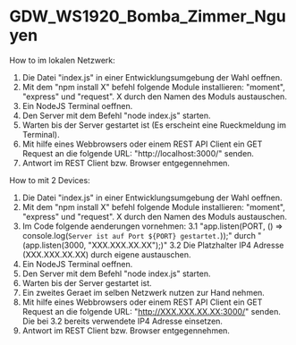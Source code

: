 # GDW_WS1920_Bomba_Zimmer_Nguyen

How to im lokalen Netzwerk:

1. Die Datei "index.js" in einer Entwicklungsumgebung der Wahl oeffnen.
2. Mit dem "npm install X" befehl folgende Module installieren: "moment", "express" und "request". X durch den Namen des Moduls austauschen.
3. Ein NodeJS Terminal oeffnen.
4. Den Server mit dem Befehl "node index.js" starten. 
5. Warten bis der Server gestartet ist (Es erscheint eine Rueckmeldung im Terminal).
6. Mit hilfe eines Webbrowsers oder einem REST API Client ein GET Request an die folgende URL: "http://localhost:3000/" senden.
7. Antwort im REST Client bzw. Browser entgegennehmen.

How to mit 2 Devices:

1. Die Datei "index.js" in einer Entwicklungsumgebung der Wahl oeffnen.
2. Mit dem "npm install X" befehl folgende Module installieren: "moment", "express" und "request". X durch den Namen des Moduls austauschen.
3. Im Code folgende aenderungen vornehmen: 
	3.1 "app.listen(PORT, () => console.log(`Server ist auf Port ${PORT} gestartet.`));" durch "(app.listen(3000, "XXX.XXX.XX.XX");)"
	3.2 Die Platzhalter IP4 Adresse (XXX.XXX.XX.XX) durch eigene austauschen.
4. Ein NodeJS Terminal oeffnen.
5. Den Server mit dem Befehl "node index.js" starten.
6. Warten bis der Server gestartet ist.
7. Ein zweites Geraet im selben Netzwerk nutzen zur Hand nehmen.
8. Mit hilfe eines Webbrowsers oder einem REST API Client ein GET Request an die folgende URL: "http://XXX.XXX.XX.XX:3000/" senden. Die bei 3.2 bereits verwendete IP4 Adresse einsetzen.
9. Antwort im REST Client bzw. Browser entgegennehmen. 